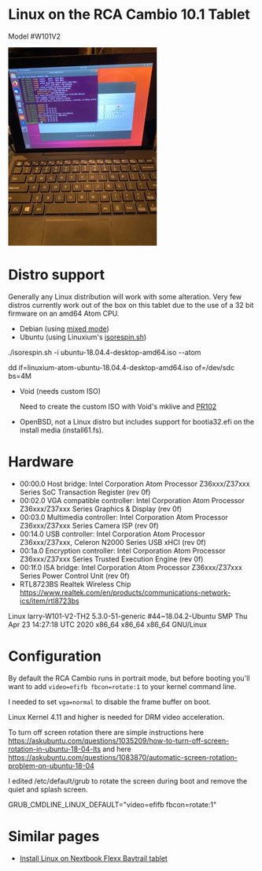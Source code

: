 # Linux on the RCA Cambio 10.1 Tablet

Model #W101V2

![alt text](https://github.com/lcashdol/rca-cambio-linux/raw/master/images/IMG_3982.jpg "Picture of RCA Cambio tablet")

# Distro support

Generally any Linux distribution will work with some alteration. Very few
distros currently work out of the box on this tablet due to the use of a 32
bit firmware on an amd64 Atom CPU.

- Debian (using [mixed mode](https://cdimage.debian.org/mirror/cdimage/release/9.0.0/multi-arch/iso-cd/ "Mixed mode ISO"))
- Ubuntu (using Linuxium's [isorespin.sh](http://linuxiumcomau.blogspot.com.au/2017/06/customizing-ubuntu-isos-documentation.html))

./isorespin.sh -i ubuntu-18.04.4-desktop-amd64.iso --atom

dd if=linuxium-atom-ubuntu-18.04.4-desktop-amd64.iso of=/dev/sdc bs=4M


- Void (needs custom ISO)

  Need to create the custom ISO with Void's mklive and
  [PR102](https://github.com/voidlinux/void-mklive/pull/102)

- OpenBSD, not a Linux distro but includes support for bootia32.efi on the
  install media (install61.fs).

# Hardware

- 00:00.0 Host bridge: Intel Corporation Atom Processor Z36xxx/Z37xxx Series SoC Transaction Register (rev 0f)
- 00:02.0 VGA compatible controller: Intel Corporation Atom Processor Z36xxx/Z37xxx Series Graphics & Display (rev 0f)
- 00:03.0 Multimedia controller: Intel Corporation Atom Processor Z36xxx/Z37xxx Series Camera ISP (rev 0f)
- 00:14.0 USB controller: Intel Corporation Atom Processor Z36xxx/Z37xxx, Celeron N2000 Series USB xHCI (rev 0f)
- 00:1a.0 Encryption controller: Intel Corporation Atom Processor Z36xxx/Z37xxx Series Trusted Execution Engine (rev 0f)
- 00:1f.0 ISA bridge: Intel Corporation Atom Processor Z36xxx/Z37xxx Series Power Control Unit (rev 0f)
- RTL8723BS Realtek Wireless Chip https://www.realtek.com/en/products/communications-network-ics/item/rtl8723bs

Linux larry-W101-V2-TH2 5.3.0-51-generic #44~18.04.2-Ubuntu SMP Thu Apr 23 14:27:18 UTC 2020 x86_64 x86_64 x86_64 GNU/Linux

# Configuration

By default the RCA Cambio runs in portrait mode, but before booting you'll want
to add `video=efifb fbcon=rotate:1` to your kernel command line.

I needed to set `vga=normal` to disable the frame buffer on boot.

Linux Kernel 4.11 and higher is needed for DRM video acceleration.

To turn off screen rotation there are simple instructions here https://askubuntu.com/questions/1035209/how-to-turn-off-screen-rotation-in-ubuntu-18-04-lts and here https://askubuntu.com/questions/1083870/automatic-screen-rotation-problem-on-ubuntu-18-04

I edited /etc/default/grub to rotate the screen during boot and remove the quiet and splash screen.

GRUB_CMDLINE_LINUX_DEFAULT="video=efifb fbcon=rotate:1"

# Similar pages

- [Install Linux on Nextbook Flexx Baytrail tablet](https://github.com/burzumishi/linux-baytrail-flexx10)

